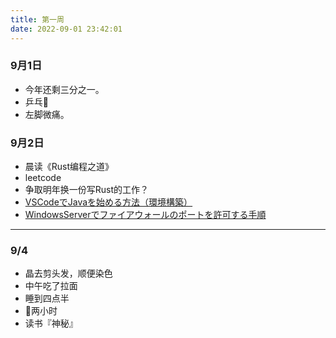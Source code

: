 ```yaml
---
title: 第一周
date: 2022-09-01 23:42:01
---
```

### 9月1日
- 今年还剩三分之一。
- 乒乓🏓️
- 左脚微痛。

### 9月2日
- 晨读《Rust编程之道》
- leetcode
- 争取明年换一份写Rust的工作？
- [VSCodeでJavaを始める方法（環境構築）](https://teramaguro.hatenablog.com/entry/2021/12/28/042743)
- [WindowsServerでファイアウォールのポートを許可する手順](https://rainbow-engine.com/winserver-firewall-port-allow/)

---

### 9/4
- 晶去剪头发，顺便染色
- 中午吃了拉面
- 睡到四点半
- 🏓️两小时
- 读书『神秘』